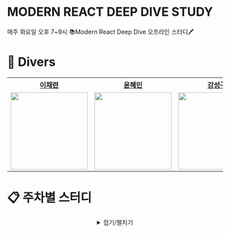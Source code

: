 # MODERN REACT DEEP DIVE STUDY
매주 화요일 오후 7~9시 📚Modern React Deep Dive 오프라인 스터디🖊️

# 🌊 Divers

<div align="center">  
<table style="text-align:center;">
<tr>
<th style="text-align:center;"><a href="https://github.com/CHAERYEON-LEE">이채련</a></th>
<th style="text-align:center;"><a href="https://github.com/hyeii">윤혜민</a></th>
<th style="text-align:center;"><a href="https://github.com/L1m3Kun">강성구</a></th>
<th style="text-align:center;"><a href="https://github.com/">조아영</a></th>
</tr>
<tr>
    <td style="text-align:center;"><a href="https://github.com/CHAERYEON-LEE"><img width="180px" src="https://avatars.githubusercontent.com/u/89028068?v=4"/></a></td>
    <td style="text-align:center;"><a href="https://github.com/hyeii"><img width="180px" src="https://avatars.githubusercontent.com/u/122416887?v=4"/></a></td>
    <td style="text-align:center;"><a href="https://github.com/L1m3Kun"><img width="180px" src="https://avatars.githubusercontent.com/u/113879996?v=4""/></a></td>
    <td style="text-align:center;"><a href="https://github.com/AhYoungJo"><img width="180px" src="https://avatars.githubusercontent.com/u/125351416?v=4"/></a></td>
    
</tr>
</table>
</div>




# 📋 주차별 스터디

<details markdwon="1" align="center">
<summary >접기/펼치기</summary><br/><br/>

<div align="center">

|날짜|주차|내용|TIL|참여자|
|:---:|:---:|:----------------:|:---:|:---:|
|2024.04.08|[1주차][1st_study]|[왜 리액트인가 <br/> 자바스크립트의 동등비교 <br/> 함수 <br/> 클래스 <br/> 클로저][1st_study]|[![채련]][채련1n] [![혜민]][혜민1n] <br/> [![성구]][성구1n] [![아영]][아영1n] <br/>|😃채련 <br/> 😃혜민 <br/> 😃성구 <br/> 😃아영 <br/>|
|2024.04.19|[2주차][2nd_study]|[클로저 <br/> 이벤트 루프와 비동기 통신의 이해 <br/> 리액트에서 자주 사용하는 자바스크립트 문법 <br/> 선택이 아닌 필수, 타입스크립트][2nd_study]|[![채련]][채련2n] [![혜민]][혜민2n] <br/> [![성구]][성구2n] [![아영]][아영2n] <br/>|😃채련 <br/> 😃혜민 <br/> 😃성구 <br/> 😃아영 <br/>|
|2024.04.23|[3주차][3rd_study]|[JSX란? <br/> 가상 DOM과 리액트 파이버 <br/> 클래스 컴포넌트와 함수 컴포넌트][3rd_study]|[![채련]][채련3n] [![혜민]][혜민3n] <br/> [![성구]][성구3n] [![아영]][아영3n] <br/>|😭채련 <br/> 😃혜민 <br/> 😃성구 <br/> 😃아영 <br/>|
|2024.04.30|[4주차][4th_study]|[렌더링은 어떻게 일어나는가? <br/> 컴포넌트와 함수의 무거운 연산을 기억해두는 메오이제이션 <br/> 리액트의 모든 훅 파헤치기][4th_study]|[![채련]][채련4n] [![혜민]][혜민4n] <br/> [![성구]][성구4n] [![아영]][아영4n] <br/>|😃채련 <br/> 😃혜민 <br/> 😃성구 <br/> 😃아영 <br/>|
|2024.05.07|[5주차][5th_study]|[사용자 정의 훅과 고차 컴포넌트 중 무엇을 써야할까? <br/> 서버 사이드 렌더링이란? <br/> 서버 사이드 렌더링을 위한 리액트 API 살펴보기][5th_study]|[![채련]][채련5n] [![혜민]][혜민5n] <br/> [![성구]][성구5n] [![아영]][아영5n] <br/>|😃채련 <br/> 😃혜민 <br/> 😃성구 <br/> 😭아영 <br/>|
|2024.05.14|[6주차][6th_study]|[Next.js 톺아보기 <br/> 상태관리는 왜 필요한가?][6th_study]|[![채련]][채련6n] [![혜민]][혜민6n] <br/> [![성구]][성구6n] [![아영]][아영6n] <br/>|😃채련 <br/> 😃혜민 <br/> 😃성구 <br/> 😃아영 <br/>|
|2024.05.21|[7주차][7th_study]|[리액트 훅으로 시작하는 상태 관리][7th_study]|[![채련]][채련7n] [![혜민]][혜민7n] <br/> [![성구]][성구7n] [![아영]][아영7n] <br/>|😃채련 <br/> 😃혜민 <br/> 😭성구 <br/> 😃아영 <br/>|
|2024.05.28|[8주차][8th_study]|[리액트 개발 도구로 디버깅하기 <br/> 크롬 개발자 도구를 활용한 애플리케이션 분석][8th_study]|[![채련]][채련8n] [![혜민]][혜민8n] <br/> [![성구]][성구8n] [![아영]][아영8n] <br/>||
|2024.06.04|[9주차][9th_study]|[ESLint를 활용한 정적 코드 분석 <br/> 리액트 팀이 권장하는 테스트 라이브러리][9th_study]|[![채련]][채련9n] [![혜민]][혜민9n] <br/> [![성구]][성구9n] [![아영]][아영9n] <br/>||
|2024.06.11|[10주차][10th_study]|[Next.js로 리액트 개발 환경 구축하기 <br/> 깃허브 100% 활용하기][10th_study]|[![채련]][채련10n] [![혜민]][혜민10n] <br/> [![성구]][성구10n] [![아영]][아영10n] <br/>||
|2024.06.18|[11주차][11th_study]|[리액트 애플리케이션 배포하기 <br/> 리액트 애플리케이션 도커라이즈하기][11th_study]|[![채련]][채련11n] [![혜민]][혜민11n] <br/> [![성구]][성구11n] [![아영]][아영11n] <br/>||
|2024.06.25|[12주차][12th_study]|[리액트 17버전 살펴보기 <br/> 리액트 18버전 살펴보기][12th_study]|[![채련]][채련12n] [![혜민]][혜민12n] <br/> [![성구]][성구12n] [![아영]][아영12n] <br/>||
|2024.07.02|[13주차][13th_study]|[Next.js 13과 리액트 18][13th_study]|[![채련]][채련13n] [![혜민]][혜민13n] <br/> [![성구]][성구13n] [![아영]][아영13n] <br/>||
|2024.07.09|[14주차][14th_study]|[모든 웹 개발자가 관심을 가져야 할 핵심 웹 지표][14th_study]|[![채련]][채련14n] [![혜민]][혜민14n] <br/> [![성구]][성구14n] [![아영]][아영14n] <br/>||
|2024.07.16|[15주차][15th_study]|[웹페이지의 성능을 측정하는 다양한 방법][15th_study]|[![채련]][채련15n] [![혜민]][혜민15n] <br/> [![성구]][성구15n] [![아영]][아영15n] <br/>||
|2024.07.23|[16주차][16th_study]|[웹사이트와 보안을 위한 리액트와 웹페이지 보안 이슈][15th_study]|[![채련]][채련15n] [![혜민]][혜민15n] <br/> [![성구]][성구15n] [![아영]][아영15n] <br/>||

</div>

<!--Button Link-->
[채련]: https://img.shields.io/badge/채련-4793AF?style=for-the-badge&logoColor=white&logo=mdbook
[혜민]: https://img.shields.io/badge/혜민-FFC470?style=for-the-badge&logoColor=white&logo=mdbook
[성구]: https://img.shields.io/badge/성구-DD5746?style=for-the-badge&logoColor=white&logo=mdbook
[아영]: https://img.shields.io/badge/아영-8B322C?style=for-the-badge&logoColor=white&logo=mdbook
<!--------------->

<!--Note Link-->
[채련1n]: https://github.com/Modern-React-Deep-Diving/React_Deep_Dive_Study/blob/main/1st_study/학습내용/채련.md
[혜민1n]: https://github.com/Modern-React-Deep-Diving/React_Deep_Dive_Study/blob/main/1st_study/학습내용/혜민.md
[성구1n]: https://github.com/Modern-React-Deep-Diving/React_Deep_Dive_Study/blob/main/1st_study/학습내용/성구.md
[아영1n]: https://github.com/Modern-React-Deep-Diving/React_Deep_Dive_Study/blob/main/1st_study/학습내용/아영.md

[채련2n]: https://github.com/Modern-React-Deep-Diving/React_Deep_Dive_Study/blob/main/2nd_study/학습내용/채련.md
[혜민2n]: https://github.com/Modern-React-Deep-Diving/React_Deep_Dive_Study/blob/main/2nd_study/학습내용/혜민.md
[성구2n]: https://github.com/Modern-React-Deep-Diving/React_Deep_Dive_Study/blob/main/2nd_study/학습내용/성구.md
[아영2n]: https://github.com/Modern-React-Deep-Diving/React_Deep_Dive_Study/blob/main/2nd_study/학습내용/아영.md

[채련3n]: https://github.com/Modern-React-Deep-Diving/React_Deep_Dive_Study/blob/main/3rd_study/학습내용/채련.md
[혜민3n]: https://github.com/Modern-React-Deep-Diving/React_Deep_Dive_Study/blob/main/3rd_study/학습내용/혜민.md
[성구3n]: https://github.com/Modern-React-Deep-Diving/React_Deep_Dive_Study/blob/main/3rd_study/학습내용/성구.md
[아영3n]: https://github.com/Modern-React-Deep-Diving/React_Deep_Dive_Study/blob/main/3rd_study/학습내용/아영.md

[채련4n]: https://github.com/Modern-React-Deep-Diving/React_Deep_Dive_Study/blob/main/4th_study/학습내용/채련.md
[혜민4n]: https://github.com/Modern-React-Deep-Diving/React_Deep_Dive_Study/blob/main/4th_study/학습내용/혜민.md
[성구4n]: https://github.com/Modern-React-Deep-Diving/React_Deep_Dive_Study/blob/main/4th_study/학습내용/성구.md
[아영4n]: https://github.com/Modern-React-Deep-Diving/React_Deep_Dive_Study/blob/main/4th_study/학습내용/아영.md

[채련5n]: https://github.com/Modern-React-Deep-Diving/React_Deep_Dive_Study/blob/main/5th_study/학습내용/채련.md
[혜민5n]: https://github.com/Modern-React-Deep-Diving/React_Deep_Dive_Study/blob/main/5th_study/학습내용/혜민.md
[성구5n]: https://github.com/Modern-React-Deep-Diving/React_Deep_Dive_Study/blob/main/5th_study/학습내용/성구.md
[아영5n]: https://github.com/Modern-React-Deep-Diving/React_Deep_Dive_Study/blob/main/5th_study/학습내용/아영.md

[채련6n]: https://github.com/Modern-React-Deep-Diving/React_Deep_Dive_Study/blob/main/6th_study/학습내용/채련.md
[혜민6n]: https://github.com/Modern-React-Deep-Diving/React_Deep_Dive_Study/blob/main/6th_study/학습내용/혜민.md
[성구6n]: https://github.com/Modern-React-Deep-Diving/React_Deep_Dive_Study/blob/main/6th_study/학습내용/성구.md
[아영6n]: https://github.com/Modern-React-Deep-Diving/React_Deep_Dive_Study/blob/main/6th_study/학습내용/아영.md

[채련7n]: https://github.com/Modern-React-Deep-Diving/React_Deep_Dive_Study/blob/main/7th_study/학습내용/채련.md
[혜민7n]: https://github.com/Modern-React-Deep-Diving/React_Deep_Dive_Study/blob/main/7th_study/학습내용/혜민.md
[성구7n]: https://github.com/Modern-React-Deep-Diving/React_Deep_Dive_Study/blob/main/7th_study/학습내용/성구.md
[아영7n]: https://github.com/Modern-React-Deep-Diving/React_Deep_Dive_Study/blob/main/7th_study/학습내용/아영.md

[채련8n]: https://github.com/Modern-React-Deep-Diving/React_Deep_Dive_Study/blob/main/8th_study/학습내용/채련.md
[혜민8n]: https://github.com/Modern-React-Deep-Diving/React_Deep_Dive_Study/blob/main/8th_study/학습내용/혜민.md
[성구8n]: https://github.com/Modern-React-Deep-Diving/React_Deep_Dive_Study/blob/main/8th_study/학습내용/성구.md
[아영8n]: https://github.com/Modern-React-Deep-Diving/React_Deep_Dive_Study/blob/main/8th_study/학습내용/아영.md

[채련9n]: https://github.com/Modern-React-Deep-Diving/React_Deep_Dive_Study/blob/main/9th_study/학습내용/채련.md
[혜민9n]: https://github.com/Modern-React-Deep-Diving/React_Deep_Dive_Study/blob/main/9th_study/학습내용/혜민.md
[성구9n]: https://github.com/Modern-React-Deep-Diving/React_Deep_Dive_Study/blob/main/9th_study/학습내용/성구.md
[아영9n]: https://github.com/Modern-React-Deep-Diving/React_Deep_Dive_Study/blob/main/9th_study/학습내용/아영.md

[채련10n]: https://github.com/Modern-React-Deep-Diving/React_Deep_Dive_Study/blob/main/10th_study/학습내용/채련.md
[혜민10n]: https://github.com/Modern-React-Deep-Diving/React_Deep_Dive_Study/blob/main/10th_study/학습내용/혜민.md
[성구10n]: https://github.com/Modern-React-Deep-Diving/React_Deep_Dive_Study/blob/main/10th_study/학습내용/성구.md
[아영10n]: https://github.com/Modern-React-Deep-Diving/React_Deep_Dive_Study/blob/main/10th_study/학습내용/아영.md

[채련11n]: https://github.com/Modern-React-Deep-Diving/React_Deep_Dive_Study/blob/main/11th_study/학습내용/채련.md
[혜민11n]: https://github.com/Modern-React-Deep-Diving/React_Deep_Dive_Study/blob/main/11th_study/학습내용/혜민.md
[성구11n]: https://github.com/Modern-React-Deep-Diving/React_Deep_Dive_Study/blob/main/11th_study/학습내용/성구.md
[아영11n]: https://github.com/Modern-React-Deep-Diving/React_Deep_Dive_Study/blob/main/11th_study/학습내용/아영.md

[채련12n]: https://github.com/Modern-React-Deep-Diving/React_Deep_Dive_Study/blob/main/12th_study/학습내용/채련.md
[혜민12n]: https://github.com/Modern-React-Deep-Diving/React_Deep_Dive_Study/blob/main/12th_study/학습내용/혜민.md
[성구12n]: https://github.com/Modern-React-Deep-Diving/React_Deep_Dive_Study/blob/main/12th_study/학습내용/성구.md
[아영12n]: https://github.com/Modern-React-Deep-Diving/React_Deep_Dive_Study/blob/main/12th_study/학습내용/아영.md

[채련13n]: https://github.com/Modern-React-Deep-Diving/React_Deep_Dive_Study/blob/main/13th_study/학습내용/채련.md
[혜민13n]: https://github.com/Modern-React-Deep-Diving/React_Deep_Dive_Study/blob/main/13th_study/학습내용/혜민.md
[성구13n]: https://github.com/Modern-React-Deep-Diving/React_Deep_Dive_Study/blob/main/13th_study/학습내용/성구.md
[아영13n]: https://github.com/Modern-React-Deep-Diving/React_Deep_Dive_Study/blob/main/13th_study/학습내용/아영.md

[채련14n]: https://github.com/Modern-React-Deep-Diving/React_Deep_Dive_Study/blob/main/14th_study/학습내용/채련.md
[혜민14n]: https://github.com/Modern-React-Deep-Diving/React_Deep_Dive_Study/blob/main/14th_study/학습내용/혜민.md
[성구14n]: https://github.com/Modern-React-Deep-Diving/React_Deep_Dive_Study/blob/main/14th_study/학습내용/성구.md
[아영14n]: https://github.com/Modern-React-Deep-Diving/React_Deep_Dive_Study/blob/main/14th_study/학습내용/아영.md

[채련15n]: https://github.com/Modern-React-Deep-Diving/React_Deep_Dive_Study/blob/main/15th_study/학습내용/채련.md
[혜민15n]: https://github.com/Modern-React-Deep-Diving/React_Deep_Dive_Study/blob/main/15th_study/학습내용/혜민.md
[성구15n]: https://github.com/Modern-React-Deep-Diving/React_Deep_Dive_Study/blob/main/15th_study/학습내용/성구.md
[아영15n]: https://github.com/Modern-React-Deep-Diving/React_Deep_Dive_Study/blob/main/13th_study/학습내용/아영.md

<!--------------->

<!---Link--->
[1st_study]:https://github.com/Modern-React-Deep-Diving/React_Deep_Dive_Study/tree/main/1st_study
[2nd_study]:https://github.com/Modern-React-Deep-Diving/React_Deep_Dive_Study/tree/main/2nd_study
[3rd_study]:https://github.com/Modern-React-Deep-Diving/React_Deep_Dive_Study/tree/main/3rd_study
[4th_study]:https://github.com/Modern-React-Deep-Diving/React_Deep_Dive_Study/tree/main/4th_study
[5th_study]:https://github.com/Modern-React-Deep-Diving/React_Deep_Dive_Study/tree/main/5th_study
[6th_study]:https://github.com/Modern-React-Deep-Diving/React_Deep_Dive_Study/tree/main/6th_study
[7th_study]:https://github.com/Modern-React-Deep-Diving/React_Deep_Dive_Study/tree/main/7th_study
[8th_study]:https://github.com/Modern-React-Deep-Diving/React_Deep_Dive_Study/tree/main/8th_study
[9th_study]:https://github.com/Modern-React-Deep-Diving/React_Deep_Dive_Study/tree/main/9th_study
[10th_study]:https://github.com/Modern-React-Deep-Diving/React_Deep_Dive_Study/tree/main/10th_study
[11th_study]:https://github.com/Modern-React-Deep-Diving/React_Deep_Dive_Study/tree/main/11th_study
[12th_study]:https://github.com/Modern-React-Deep-Diving/React_Deep_Dive_Study/tree/main/12th_study
[13th_study]:https://github.com/Modern-React-Deep-Diving/React_Deep_Dive_Study/tree/main/13th_study
[14th_study]:https://github.com/Modern-React-Deep-Diving/React_Deep_Dive_Study/tree/main/14th_study
[15th_study]:https://github.com/Modern-React-Deep-Diving/React_Deep_Dive_Study/tree/main/15th_study
[16th_study]:https://github.com/Modern-React-Deep-Diving/React_Deep_Dive_Study/tree/main/16th_study
<!------>

</details>


